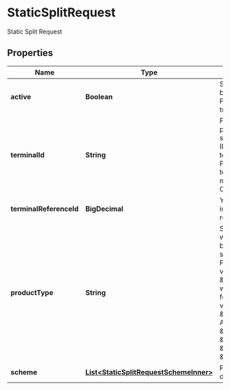 

# StaticSplitRequest

Static Split Request

## Properties

| Name | Type | Description | Notes |
|------------ | ------------- | ------------- | -------------|
|**active** | **Boolean** | Specify if the split is to be active or not. Possible values: true/false |  |
|**terminalId** | **String** | For Subscription payments, the subscription reference ID is to be shared as the terminal ID. Incase for Payment Gateway terminal ID is non-mandatory. Mention as 0 if not applicable. |  [optional] |
|**terminalReferenceId** | **BigDecimal** | You can share additional information using the reference ID. |  [optional] |
|**productType** | **String** | Specify the product for which the split should be created. If you want split to be created for Payment Gateway pass value as \&quot;PG\&quot;. If you want split to be created for Subscription, pass value as \&quot;SBC\&quot;. Accepted values - \&quot;STATIC_QR\&quot;, \&quot;SBC\&quot;, \&quot;PG\&quot;, \&quot;EPOS\&quot;. |  |
|**scheme** | [**List&lt;StaticSplitRequestSchemeInner&gt;**](StaticSplitRequestSchemeInner.md) | Provide the split scheme details. |  |



